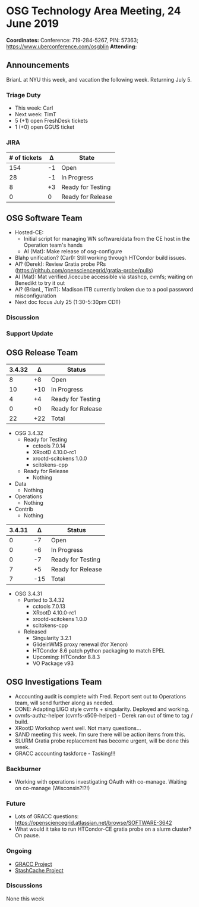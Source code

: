 # OSG Technology Area Meeting, 24 June 2019

**Coordinates:** Conference: 719-284-5267, PIN: 57363; <https://www.uberconference.com/osgblin>
**Attending:** 
<!--BrianL, Carl, Diego, Edgar, Marco Mambelli, Marian, Mat, TimT-->


## Announcements

BrianL at NYU this week, and vacation the following week. Returning July 5.


### Triage Duty

-   This week: Carl
-   Next week: TimT
-   5 (+1) open FreshDesk tickets
-   1 (+0) open GGUS ticket


### JIRA

| # of tickets | &Delta; | State             |
|------------- |-------- |------------------ |
| 154          | -1      | Open              |
| 28           | -1      | In Progress       |
| 8            | +3      | Ready for Testing |
| 0            |  0      | Ready for Release |


## OSG Software Team

-   Hosted-CE:
    -   Initial script for managing WN software/data from the CE host in the Operation team's hands
    -   AI (Mat): Make release of osg-configure
-   Blahp unification? (Carl): Still working through HTCondor build issues.
-   AI? (Derek): Review Gratia probe PRs (<https://github.com/opensciencegrid/gratia-probe/pulls>)
-   AI (Mat): Mat verified /icecube accessible via stashcp, cvmfs;
        waiting on Benedikt to try it out
-   AI? (BrianL, TimT): Madison ITB currently broken due to a pool password misconfiguration
-   Next doc focus July 25 (1:30-5:30pm CDT)


### Discussion



### Support Update



## OSG Release Team

| 3.4.32 | &Delta; | Status            |
|------ |------- |----------------- |
| 8      | +8      | Open              |
| 10     | +10     | In Progress       |
| 4      | +4      | Ready for Testing |
| 0      | +0      | Ready for Release |
| 22     | +22     | Total             |

-   OSG 3.4.32  
    -   Ready for Testing  
        -   cctools 7.0.14
        -   XRootD 4.10.0-rc1
        -   xrootd-scitokens 1.0.0
        -   scitokens-cpp
    -   Ready for Release
        -   Nothing
-   Data  
    -   Nothing
-   Operations  
    -   Nothing
-   Contrib  
    -   Nothing

| 3.4.31 | &Delta; | Status            |
|------ |------- |----------------- |
| 0      | -7      | Open              |
| 0      | -6      | In Progress       |
| 0      | -7      | Ready for Testing |
| 7      | +5      | Ready for Release |
| 7      | -15     | Total             |

-   OSG 3.4.31  
    -   Punted to 3.4.32
        -   cctools 7.0.13
        -   XRootD 4.10.0-rc1
        -   xrootd-scitokens 1.0.0
        -   scitokens-cpp
    -   Released
        -   Singularity 3.2.1
        -   GlideinWMS proxy renewal (for Xenon)
        -   HTCondor 8.6 patch python packaging to match EPEL
        -   Upcoming: HTCondor 8.8.3
        -   VO Package v93


## OSG Investigations Team

-   Accounting audit is complete with Fred. Report sent out to Operations team, will send further along as needed.
-   DONE: Adapting LIGO style cvmfs + singularity. Deployed and working.
-   cvmfs-authz-helper (cvmfs-x509-helper) - Derek ran out of time to tag / build.
-   XRootD Workshop went well.  Not many questions…
-   SAND meeting this week.  I’m sure there will be action items from this.
-   SLURM Gratia probe replacement has become urgent, will be done this week.
-   GRACC accounting taskforce - Tasking!!!


### Backburner

-   Working with operations investigating OAuth with co-manage.  Waiting on co-manage (Wisconsin?!?!)


### Future

-   Lots of GRACC questions: <https://opensciencegrid.atlassian.net/browse/SOFTWARE-3642>
-   What would it take to run HTCondor-CE gratia probe on a slurm cluster?  On pause.


### Ongoing

-   [GRACC Project](https://opensciencegrid.atlassian.net/projects/GRACC)
-   [StashCache Project](http://opensciencegrid.org/docs/data/stashcache/overview/)


### Discussions

None this week
